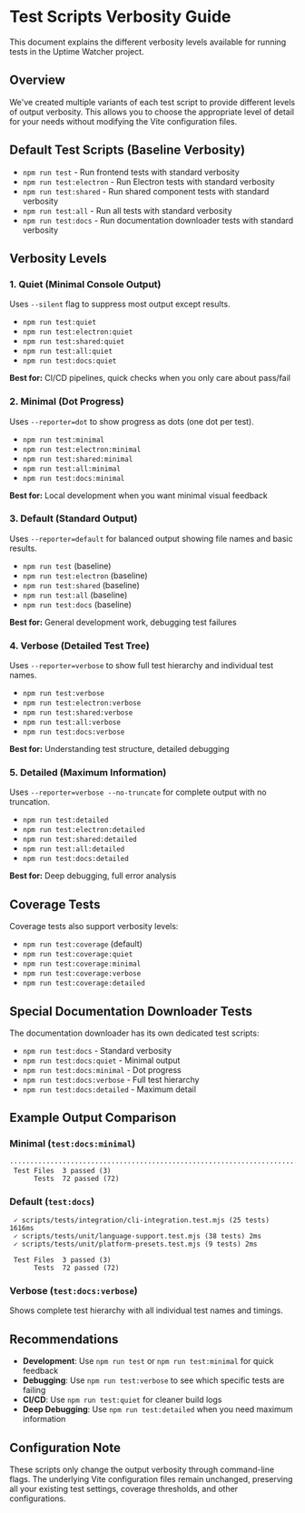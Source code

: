 # Test Scripts Verbosity Guide

This document explains the different verbosity levels available for running tests in the Uptime Watcher project.

## Overview

We've created multiple variants of each test script to provide different levels of output verbosity. This allows you to choose the appropriate level of detail for your needs without modifying the Vite configuration files.

## Default Test Scripts (Baseline Verbosity)

- `npm run test` - Run frontend tests with standard verbosity
- `npm run test:electron` - Run Electron tests with standard verbosity
- `npm run test:shared` - Run shared component tests with standard verbosity
- `npm run test:all` - Run all tests with standard verbosity
- `npm run test:docs` - Run documentation downloader tests with standard verbosity

## Verbosity Levels

### 1. Quiet (Minimal Console Output)

Uses `--silent` flag to suppress most output except results.

- `npm run test:quiet`
- `npm run test:electron:quiet`
- `npm run test:shared:quiet`
- `npm run test:all:quiet`
- `npm run test:docs:quiet`

**Best for:** CI/CD pipelines, quick checks when you only care about pass/fail

### 2. Minimal (Dot Progress)

Uses `--reporter=dot` to show progress as dots (one dot per test).

- `npm run test:minimal`
- `npm run test:electron:minimal`
- `npm run test:shared:minimal`
- `npm run test:all:minimal`
- `npm run test:docs:minimal`

**Best for:** Local development when you want minimal visual feedback

### 3. Default (Standard Output)

Uses `--reporter=default` for balanced output showing file names and basic results.

- `npm run test` (baseline)
- `npm run test:electron` (baseline)
- `npm run test:shared` (baseline)
- `npm run test:all` (baseline)
- `npm run test:docs` (baseline)

**Best for:** General development work, debugging test failures

### 4. Verbose (Detailed Test Tree)

Uses `--reporter=verbose` to show full test hierarchy and individual test names.

- `npm run test:verbose`
- `npm run test:electron:verbose`
- `npm run test:shared:verbose`
- `npm run test:all:verbose`
- `npm run test:docs:verbose`

**Best for:** Understanding test structure, detailed debugging

### 5. Detailed (Maximum Information)

Uses `--reporter=verbose --no-truncate` for complete output with no truncation.

- `npm run test:detailed`
- `npm run test:electron:detailed`
- `npm run test:shared:detailed`
- `npm run test:all:detailed`
- `npm run test:docs:detailed`

**Best for:** Deep debugging, full error analysis

## Coverage Tests

Coverage tests also support verbosity levels:

- `npm run test:coverage` (default)
- `npm run test:coverage:quiet`
- `npm run test:coverage:minimal`
- `npm run test:coverage:verbose`
- `npm run test:coverage:detailed`

## Special Documentation Downloader Tests

The documentation downloader has its own dedicated test scripts:

- `npm run test:docs` - Standard verbosity
- `npm run test:docs:quiet` - Minimal output
- `npm run test:docs:minimal` - Dot progress
- `npm run test:docs:verbose` - Full test hierarchy
- `npm run test:docs:detailed` - Maximum detail

## Example Output Comparison

### Minimal (`test:docs:minimal`)

```text
········································································
 Test Files  3 passed (3)
      Tests  72 passed (72)
```

### Default (`test:docs`)

```text
 ✓ scripts/tests/integration/cli-integration.test.mjs (25 tests) 1616ms
 ✓ scripts/tests/unit/language-support.test.mjs (38 tests) 2ms
 ✓ scripts/tests/unit/platform-presets.test.mjs (9 tests) 2ms

 Test Files  3 passed (3)
      Tests  72 passed (72)
```

### Verbose (`test:docs:verbose`)

Shows complete test hierarchy with all individual test names and timings.

## Recommendations

- **Development**: Use `npm run test` or `npm run test:minimal` for quick feedback
- **Debugging**: Use `npm run test:verbose` to see which specific tests are failing
- **CI/CD**: Use `npm run test:quiet` for cleaner build logs
- **Deep Debugging**: Use `npm run test:detailed` when you need maximum information

## Configuration Note

These scripts only change the output verbosity through command-line flags. The underlying Vite configuration files remain unchanged, preserving all your existing test settings, coverage thresholds, and other configurations.
